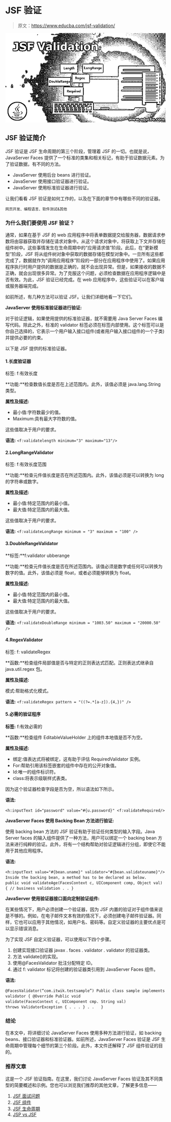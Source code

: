 # JSF 验证

> 原文：<https://www.educba.com/jsf-validation/>

![JSF Validation](img/b013cb2186e6aa90d94b3dbdf00c4ec0.png "JSF Validation")



## JSF 验证简介

JSF 验证是 JSF 生命周期的第三个阶段，管理着 JSF 的一切。也就是说，JavaServer Faces 提供了一个标准的类集和相关标记，有助于验证数据元素。为了验证数据，有不同的方法。

*   JavaServer 使用后台 beans 进行验证。
*   JavaServer 使用接口验证器进行验证。
*   JavaServer 使用标准验证器进行验证。

让我们看看 JSF 验证是如何工作的，以及在下面的章节中有哪些不同的验证器。

<small>网页开发、编程语言、软件测试&其他</small>

### 为什么我们要使用 JSF 验证？

通常，如果在基于 JSF 的 web 应用程序中将表单数据提交给服务器，数据请求参数将由容器获取并存储在请求对象中。从这个请求对象中，将获取上下文并存储在组件树中。这些事情发生在生命周期中的“应用请求值”阶段。此后，在“更新模型”阶段，JSF 将从组件树对象中获取的数据存储在模型对象中。一旦所有这些都完成了，数据就作为“调用应用程序”阶段的一部分在应用程序中使用了。如果应用程序执行时用户提供的数据是正确的，就不会出现异常。但是，如果接收的数据不正确，就会出现很多异常。为了克服这个问题，必须检查数据在应用程序逻辑中是否有效。为此，JSF 验证已经完成。在 web 应用程序中，这些验证可以在客户端或服务器端完成。

如前所述，有几种方法可以验证 JSF。让我们详细地看一下它们。

**JavaServer 使用标准验证器进行验证:**

对于验证逻辑，如果使用提供的标准验证器，就不需要用 Java Server Faces 编写代码。除此之外，标准的 validator 标签必须在标签内部使用。这个标签可以是你自己选择的，它表示一个用户输入接口组件(或者用户输入接口组件的一个子类)并提供必要的约束。

以下是 JSF 提供的标准验证器。

#### 1.长度验证器

标签: f:有效长度

**功能:**检查数值长度是否在上述范围内。此外，该值必须是 java.lang.String 类型。

**属性及描述:**

*   最小值:字符数最少的值。
*   Maximum:具有最大字符数的值。

这些值取决于用户的要求。

**语法:** `<f:validatelength minimum="3" maximum="13"/>`

#### 2.LongRangeValidator

标签: f:有效长度范围

**功能:**检查元件值长度是否在所述范围内。此外，该值必须是可以转换为 long 的字符串或数字。

**属性及描述:**

*   最小值:特定范围内的最小值。
*   最大值:特定范围内的最大值。

这些值取决于用户的要求。

**语法:** `<f:validateLongRange minimum = "3" maximum = "100" />`

#### 3.DoubleRangeValidator

**标签:**f:validator ubberange

**功能:**检查元件值长度是否在所述范围内。该值必须是数字或任何可以转换为数字的值。此外，该值必须是 float，或者必须能够转换为 float。

**属性及描述:**

*   最小值:特定范围内的最小值。
*   最大值:特定范围内的最大值。

这些值取决于用户的要求。

**语法:** `<f:validateDoubleRange minimum = "1003.50" maximum = "20000.50" />`

#### 4.RegexValidator

标签: f: validateRegex

**函数:**检查组件局部值是否与特定的正则表达式匹配。正则表达式继承自 java.util.regex 包。

**属性及描述:**

模式:帮助格式化模式。

**语法:** `<f:validateRegex pattern = "((?=.*[a-z]).{4,})" />`

#### 5.必需的验证程序

**标签:** f:有效必需的

**函数:**检查组件 EditableValueHolder 上的组件本地值是否不为空。

**属性及描述:**

*   绑定:值表达式将被绑定，这有助于评估 RequiredValidator 实例。
*   For:帮助引用该标签嵌套的组件中存在的公开对象值。
*   Id:唯一的组件标识符。
*   class:将表示级联样式表类。

因为这个验证器检查字段是否为空，所以语法如下所示。

**语法:**

`<h:inputText id="password" value="#{u.password}"
<f:validateRequired/>`

**JavaServer Faces 使用 Backing Bean 方法进行验证:**

使用 backing bean 方法的 JSF 验证有助于验证任何类型的输入字段。Java Server faces 的输入组件提供了一种方法，用户可以绑定一个 backing bean 方法来进行纯粹的验证。此外，将有一个结构帮助对验证逻辑进行分组，即使它不能用于其他应用程序。

**语法:**

`<h:inputText value="#{bean.uname}" validator="#{bean.validateuname}"/>
Inside the backing bean, a method has to be declared as below.
public void validateAge(FacesContext c, UIComponent comp, Object val) {
// business validation
. . }`

**JavaServer 使用验证器接口面向定制验证组件:**

在某些情况下，用户必须创建一个验证器，因为 JSF 内置的验证对于组件值来说是不够的。例如，在电子邮件文本有效的情况下，必须创建电子邮件验证器。同样，它也可以应用于其他情况，如用户名、密码等。自定义验证器的主要优点是可以显示错误消息。

为了实现 JSF 自定义验证器，可以使用以下四个步骤。

1.  创建实现接口验证器 javax . faces . validator . validator 的验证器类。
2.  方法 validate()的实现。
3.  使用@FacesValidator 批注分配特定 ID。
4.  通过 f: validator 标记将创建的验证器类引用到 JavaServer Faces 组件。

**语法:**

`@FacesValidator(“com.itwik.testsample”)
Public class sample implements validator
{ @Override
Public void validate(FacesContext c, UIComponent cmp. String val) throws ValidatorException
{ . . . }
. .   }`

### 结论

在本文中，将详细讨论 JavaServer Faces 使用多种方法进行验证，如 backing beans、接口验证器和标准验证器。如前所述，JavaServer Faces 验证是 JSF 生命周期中管理每个细节的第三个阶段。此外，本文件还解释了 JSF 组件验证的目的。

### 推荐文章

这是一个 JSF 验证指南。在这里，我们讨论 JavaServer Faces 验证及其不同类型的简要概述和示例。您也可以浏览我们推荐的其他文章，了解更多信息——

1.  [JSF 面试问题](https://www.educba.com/jsf-interview-questions/)
2.  [JSF 组件](https://www.educba.com/jsf-components/)
3.  [JSF 生命周期](https://www.educba.com/jsf-life-cycle/)
4.  [JSP vs JSF](https://www.educba.com/jsp-vs-jsf/)





